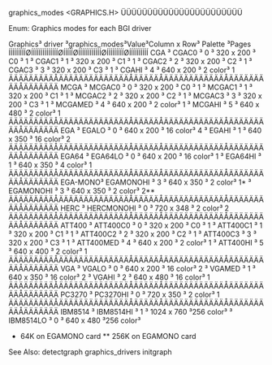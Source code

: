 
 graphics_modes                 <GRAPHICS.H>
ÜÜÜÜÜÜÜÜÜÜÜÜÜÜÜÜÜÜÜÜÜÜÜ

Enum: Graphics modes for each BGI driver

 Graphics³
  driver ³graphics_modes³Value³Column x Row³ Palette ³Pages
ÍÍÍÍÍÍÍÍÍØÍÍÍÍÍÍÍÍÍÍÍÍÍÍØÍÍÍÍÍØÍÍÍÍÍÍÍÍÍÍÍÍØÍÍÍÍÍÍÍÍÍØÍÍÍÍÍÍÍÍÍÍ
 CGA     ³ CGAC0        ³  0  ³  320 x 200 ³    C0   ³  1
         ³ CGAC1        ³  1  ³  320 x 200 ³    C1   ³  1
         ³ CGAC2        ³  2  ³  320 x 200 ³    C2   ³  1
         ³ CGAC3        ³  3  ³  320 x 200 ³    C3   ³  1
         ³ CGAHI        ³  4  ³  640 x 200 ³  2 color³  1
ÄÄÄÄÄÄÄÄÄÅÄÄÄÄÄÄÄÄÄÄÄÄÄÄÅÄÄÄÄÄÅÄÄÄÄÄÄÄÄÄÄÄÄÅÄÄÄÄÄÄÄÄÄÅÄÄÄÄÄÄÄ
 MCGA    ³ MCGAC0       ³  0  ³  320 x 200 ³    C0   ³  1
         ³ MCGAC1       ³  1  ³  320 x 200 ³    C1   ³  1
         ³ MCGAC2       ³  2  ³  320 x 200 ³    C2   ³  1
         ³ MCGAC3       ³  3  ³  320 x 200 ³    C3   ³  1
         ³ MCGAMED      ³  4  ³  640 x 200 ³  2 color³  1
         ³ MCGAHI       ³  5  ³  640 x 480 ³  2 color³  1
ÄÄÄÄÄÄÄÄÄÅÄÄÄÄÄÄÄÄÄÄÄÄÄÄÅÄÄÄÄÄÅÄÄÄÄÄÄÄÄÄÄÄÄÅÄÄÄÄÄÄÄÄÄÅÄÄÄÄÄÄÄ
 EGA     ³ EGALO        ³  0  ³  640 x 200 ³ 16 color³  4
         ³ EGAHI        ³  1  ³  640 x 350 ³ 16 color³  2
ÄÄÄÄÄÄÄÄÄÅÄÄÄÄÄÄÄÄÄÄÄÄÄÄÅÄÄÄÄÄÅÄÄÄÄÄÄÄÄÄÄÄÄÅÄÄÄÄÄÄÄÄÄÅÄÄÄÄÄÄÄ
 EGA64   ³ EGA64LO      ³  0  ³  640 x 200 ³ 16 color³  1
         ³ EGA64HI      ³  1  ³  640 x 350 ³  4 color³  1
ÄÄÄÄÄÄÄÄÄÅÄÄÄÄÄÄÄÄÄÄÄÄÄÄÅÄÄÄÄÄÅÄÄÄÄÄÄÄÄÄÄÄÄÅÄÄÄÄÄÄÄÄÄÅÄÄÄÄÄÄÄ
 EGA-MONO³ EGAMONOHI    ³  3  ³  640 x 350 ³  2 color³  1*
         ³ EGAMONOHI    ³  3  ³  640 x 350 ³  2 color³  2**
ÄÄÄÄÄÄÄÄÄÅÄÄÄÄÄÄÄÄÄÄÄÄÄÄÅÄÄÄÄÄÅÄÄÄÄÄÄÄÄÄÄÄÄÅÄÄÄÄÄÄÄÄÄÅÄÄÄÄÄÄÄ
 HERC    ³ HERCMONOHI   ³  0  ³  720 x 348 ³  2 color³  2
ÄÄÄÄÄÄÄÄÄÅÄÄÄÄÄÄÄÄÄÄÄÄÄÄÅÄÄÄÄÄÅÄÄÄÄÄÄÄÄÄÄÄÄÅÄÄÄÄÄÄÄÄÄÅÄÄÄÄÄÄÄ
 ATT400  ³ ATT400C0     ³  0  ³  320 x 200 ³    C0   ³  1
         ³ ATT400C1     ³  1  ³  320 x 200 ³    C1   ³  1
         ³ ATT400C2     ³  2  ³  320 x 200 ³    C2   ³  1
         ³ ATT400C3     ³  3  ³  320 x 200 ³    C3   ³  1
         ³ ATT400MED    ³  4  ³  640 x 200 ³  2 color³  1
         ³ ATT400HI     ³  5  ³  640 x 400 ³  2 color³  1
ÄÄÄÄÄÄÄÄÄÅÄÄÄÄÄÄÄÄÄÄÄÄÄÄÅÄÄÄÄÄÅÄÄÄÄÄÄÄÄÄÄÄÄÅÄÄÄÄÄÄÄÄÄÅÄÄÄÄÄÄÄ
 VGA     ³ VGALO        ³  0  ³  640 x 200 ³ 16 color³  2
         ³ VGAMED       ³  1  ³  640 x 350 ³ 16 color³  2
         ³ VGAHI        ³  2  ³  640 x 480 ³ 16 color³  1
ÄÄÄÄÄÄÄÄÄÅÄÄÄÄÄÄÄÄÄÄÄÄÄÄÅÄÄÄÄÄÅÄÄÄÄÄÄÄÄÄÄÄÄÅÄÄÄÄÄÄÄÄÄÅÄÄÄÄÄÄÄ
 PC3270  ³ PC3270HI     ³  0  ³  720 x 350 ³  2 color³  1
ÄÄÄÄÄÄÄÄÄÅÄÄÄÄÄÄÄÄÄÄÄÄÄÄÅÄÄÄÄÄÅÄÄÄÄÄÄÄÄÄÄÄÄÅÄÄÄÄÄÄÄÄÄÅÄÄÄÄÄÄÄ
 IBM8514 ³ IBM8514HI    ³  1  ³ 1024 x 760 ³256 color³
         ³ IBM8514LO    ³  0  ³  640 x 480 ³256 color³

 *   64K on EGAMONO card
** 256K on EGAMONO card

See Also:
 detectgraph        graphics_drivers   initgraph
